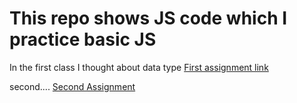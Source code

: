 # This repo shows JS code which I practice basic JS
In the first class I thought about data type
[First assignment link](https://github.com/jafiruddinkhatem/basic-js-practice/blob/main/test1.js)

second....
[Second Assignment](https://github.com/jafiruddinkhatem/basic-js-practice/blob/main/test2_operator%2Clogics.js)

